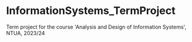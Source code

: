 # InformationSystems_TermProject
Term project for the course 'Analysis and Design of Information Systems', NTUA, 2023/24
